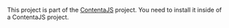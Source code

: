 This project is part of the
[ContentaJS](https://www.npmjs.com/package/@contentacms/contentajs) project. You
need to install it inside of a ContentaJS project.
